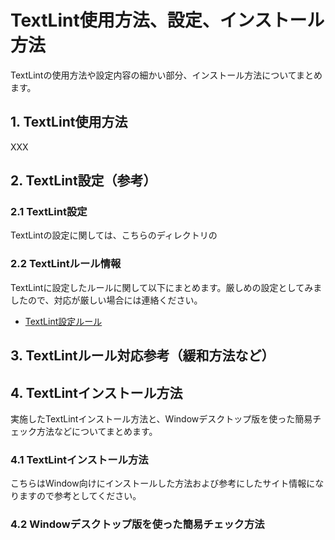# TextLint使用方法、設定、インストール方法

TextLintの使用方法や設定内容の細かい部分、インストール方法についてまとめます。

## 1. TextLint使用方法

XXX

## 2. TextLint設定（参考）

### 2.1 TextLint設定

TextLintの設定に関しては、こちらのディレクトリの

### 2.2 TextLintルール情報

TextLintに設定したルールに関して以下にまとめます。厳しめの設定としてみましたので、対応が厳しい場合には連絡ください。

- [TextLint設定ルール](./textlint_rule.md)


## 3. TextLintルール対応参考（緩和方法など）


## 4. TextLintインストール方法

実施したTextLintインストール方法と、Windowデスクトップ版を使った簡易チェック方法などについてまとめます。

### 4.1 TextLintインストール方法

こちらはWindow向けにインストールした方法および参考にしたサイト情報になりますので参考としてください。


### 4.2 Windowデスクトップ版を使った簡易チェック方法

